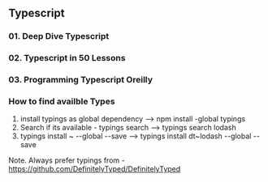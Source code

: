## Typescript

### 01. Deep Dive Typescript

### 02. Typescript in 50 Lessons

### 03. Programming Typescript Oreilly

### How to find availble Types

1.  install typings as global dependency --> npm install -global typings
2.  Search if its available - typings search <lib-name> --> typings search lodash
3.  typings install <source>~<name> --global --save --> typings install dt~lodash --global --save

Note. Always prefer typings from - https://github.com/DefinitelyTyped/DefinitelyTyped
